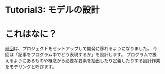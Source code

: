 # Tutorial3: モデルの設計

# これはなに？
[前回]()は、プロジェクトをセットアップして開発に移れるようになりました。
今回は「記事をプログラム中でどう表現するか」を設計します。
プログラムで扱えるようにあるものや概念から必要な要素を抽出したり定義したりする設計作業をモデリングと呼びます。

# 